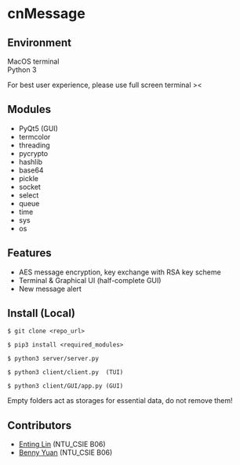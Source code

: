 # cnMessage
## Environment 
MacOS terminal  
Python 3  

For best user experience, please use full screen terminal ><

## Modules
*   PyQt5 (GUI)
*   termcolor
*	threading
*	pycrypto
*	hashlib
*	base64
*	pickle
*	socket
*	select
*	queue
*	time
*   sys
*	os

## Features
* AES message encryption, key exchange with RSA key scheme
* Terminal & Graphical UI (half-complete GUI)
* New message alert

## Install (Local)

    $ git clone <repo_url>  

    $ pip3 install <required_modules>  

    $ python3 server/server.py  

    $ python3 client/client.py  (TUI) 
    
    $ python3 client/GUI/app.py (GUI)
    
Empty folders act as storages for essential data, do not remove them!

## Contributors
* [Enting Lin](https://github.com/lin9999) (NTU_CSIE B06)  
* [Benny Yuan](https://github.com/b06902115) (NTU_CSIE B06)
